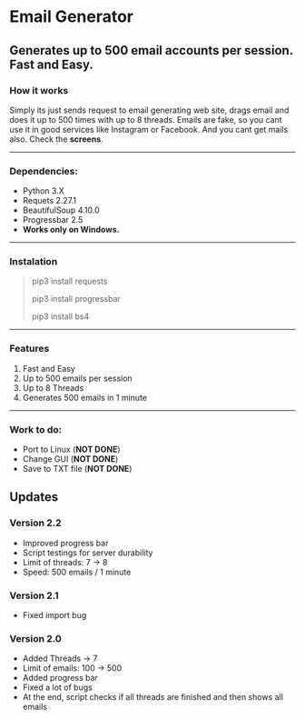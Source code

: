 # Email Generator
## Generates up to 500 email accounts per session. Fast and Easy.
### How it works
Simply its just sends request to email generating web site, drags email and does it up to 500 times with up to 8 threads. Emails are fake, so you cant use it in good services like Instagram or Facebook. And you cant get mails also. Check the **screens**.
***
### Dependencies:
+ Python 3.X
+ Requets 2.27.1
+ BeautifulSoup 4.10.0
+ Progressbar 2.5
+ **Works only on Windows.**
***
### Instalation
> pip3 install requests
> 
> pip3 install progressbar
> 
> pip3 install bs4
***
### Features
1. Fast and Easy
2. Up to 500 emails per session
3. Up to 8 Threads
4. Generates 500 emails in 1 minute
***
### Work to do:
+ Port to Linux (**NOT DONE**)
+ Change GUI (**NOT DONE**)
+ Save to TXT file (**NOT DONE**)

## Updates
### Version 2.2
+ Improved progress bar
+ Script testings for server durability
+ Limit of threads: 7 -> 8
+ Speed: 500 emails / 1 minute

### Version 2.1
+ Fixed import bug

### Version 2.0
+ Added Threads -> 7
+ Limit of emails: 100 -> 500
+ Added progress bar
+ Fixed a lot of bugs
+ At the end, script checks if all threads are finished and then shows all emails


